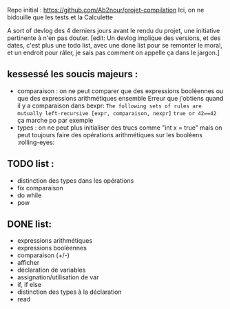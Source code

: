 
Repo initial : https://github.com/Ab2nour/projet-compilation
Ici, on ne bidouille que les tests et la Calculette

A sort of devlog des 4 derniers jours avant le rendu du projet, une initiative pertinente à n'en pas douter. 
[edit: Un devlog implique des versions, et des dates, c'est plus une todo list, avec une done list pour se remonter le moral, et un endroit pour râler, je sais pas comment on appelle ça dans le jargon.]


## kessessé les soucis majeurs : 
- comparaison : on ne peut comparer que des expressions booléennes ou que des expressions arithmétiques ensemble 
Erreur que j'obtiens quand il y a comparaison dans bexpr: 
```The following sets of rules are mutually left-recursive [expr, comparaison, nexpr]```
`true or 42==42` ça marche po par exemple
- types : on ne peut plus initialiser des trucs comme "int x = true" mais on peut toujours faire des opérations arithmétiques sur les booléens :rolling-eyes:

## TODO list :
- distinction des types dans les opérations 
- fix comparaison
- do while
- pow
 

## DONE list: 
- expressions arithmétiques
- expressions booléennes
- comparaison (+/-)
- afficher
- déclaration de variables
- assignation/utilisation de var
- if, if else
- distinction des types à la déclaration
- read

